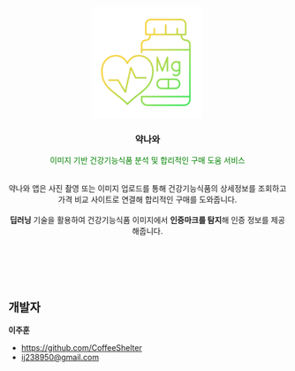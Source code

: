 <p align="center">
  <a href="https://github.com/CoffeeShelter/yagnawa">
    <img src="assets/logo.png" alt="Yagnawa" width="200" height="200">
  </a>
</p>

<h3 align="center">약나와</h3>

<p align="center" style="color: green">
  이미지 기반 건강기능식품 분석 및 합리적인 구매 도움 서비스
  <br>
</p>


<p align="center">
<br>
약나와 앱은 사진 촬영 또는 이미지 업로드를 통해 건강기능식품의 상세정보를 조회하고 가격 비교 사이트로 연결해 합리적인 구매를 도와줍니다.
<br><br>
<strong>딥러닝</strong> 기술을 활용하여 건강기능식품 이미지에서 <strong>인증마크를 탐지</strong>해 인증 정보를 제공해줍니다.
</p>
<br><br>
<br><br>

## 개발자
**이주훈**
- <https://github.com/CoffeeShelter>
- ij238950@gmail.com